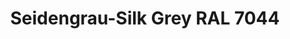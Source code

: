 ---
layout: product
title: "Seidengrau-Silk Grey RAL 7044"
price: "330" 
desc: "Acrylic Laquer 10mL"
img_path: "/assets/img/RC217.webp"
brand: "AK "
available: false
special_offer: false
new: false
soon: false
cat: "020000"
subcat: "020200"
subsubcat: "020201"
sifra: "RC217"
popular: false
spec: false
---